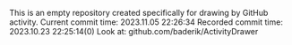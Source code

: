 This is an empty repository created specifically for drawing by GitHub activity.
Current commit time: 2023.11.05 22:26:34
Recorded commit time: 2023.10.23 22:25:14(0)
Look at: github.com/baderik/ActivityDrawer
